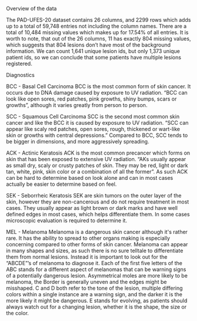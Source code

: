 Overview of the data

The PAD-UFES-20 dataset contains 26 columns, and 2299 rows which adds up to a total of 59,748 entries not including the column names. There are a total of 10,484 missing values which makes up for 17.54% of all entries. It is worth to note, that out of the 26 columns, 11 has exactly 804 missing values, which suggests that 804 lesions don’t have most of the background information. We can count 1,641 unique lesion ids, but only 1,373 unique patient ids, so we can conclude that some patients have multiple lesions registered.

Diagnostics

BCC - Basal Cell Carcinoma 
BCC is the most common form of skin cancer. It occurs due to DNA damage caused by exposure to UV radiation. “BCC can look like open sores, red patches, pink growths, shiny bumps, scars or growths”, although it varies greatly from person to person.

SCC - Squamous Cell Carcinoma
SCC is the second most common skin cancer and like the BCC it is caused by exposure to UV radiation. “SCC can appear like scaly red patches, open sores, rough, thickened or wart-like skin or growths with central depressions.” Compared to BCC, SCC tends to be bigger in dimensions, and more aggressively spreading.

ACK - Actinic Keratosis
ACK is the most common precancer which forms on skin that has been exposed to extensive UV radiation. “AKs usually appear as small dry, scaly or crusty patches of skin. They may be red, light or dark tan, white, pink, skin color or a combination of all the former”. As such ACK can be hard to determine based on look alone and can in most cases actually be easier to determine based on feel.

SEK - Seborrheic Keratosis
SEK are skin tumors on the outer layer of the skin, however they are non-cancerous and do not require treatment in most cases. They usually appear as light brown or dark marks and have well defined edges in most cases, which helps differentiate them. In some cases microscopic evaluation is required to determine it.

MEL - Melanoma
Melanoma is a dangerous skin cancer although it's rather rare. It has the ability to spread to other organs making is especially concerning compared to other forms of skin cancer. Melanoma can appear in many shapes and sizes, as such there is no sure telltale to differentiate them from normal lesions. Instead it is important to look out for the “ABCDE”’s of melanoma to diagnose it. 
Each of the first five letters of the ABC stands for a different aspect of melanomas that can be warning signs of a potentially dangerous lesion. Asymmetrical moles are more likely to be melanoma, the Border is generally uneven and the edges might be misshaped. C and D both refer to the tone of the lesion, multiple differing colors within a single instance are a warning sign, and the darker it is the more likely it might be dangerous. E stands for evolving, as patients should always watch out for a changing lesion, whether it is the shape, the size or the color.

